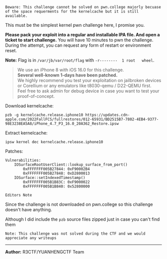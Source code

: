 `Beware: This challenge cannot be solved on pwn.college majorly becuase of the space requerments for the kernelcache but it is still available.`
  
This must be the simplest kernel pwn challenge here, I promise you.

**Please pack your exploit into a regular and installable IPA file. And open a ticket to start challenge.** You will have 10 minutes to pwn the challenge. During the attempt, you can request any form of restart or environment reset.

**Note:** Flag is in `/var/jb/var/root/flag` with `-r--------  1 root   wheel`. 

>We use an iPhone 8 with iOS 16.0 for this challenge.   
<b>Several well-known 1-days have been patched. </b>  
We highly recommend you test your exploitation on jailbroken devices or Corellium or any emulators like t8030-qemu / D22-QEMU first.   
Feel free to ask admin for debug device in case you want to test your proof-of-concept.


Download kernelcache:
```
pzb -g kernelcache.release.iphone10 https://updates.cdn-apple.com/2022FallFCS/fullrestores/012-65931/BD2515B7-7802-4EB4-9377-98E3238EA5A8/iPhone_4.7_P3_16.0_20A362_Restore.ipsw
```

Extract kernelcache:
```
ipsw kernel dec kernelcache.release.iphone10
```

Patches:
```
Vulnerabilities: 
    IOSurfaceRootUserClient::lookup_surface_from_port()
        0xFFFFFFF005B27844: 0xF90002B4
        0xFFFFFFF005B27848: 0xD2800013
    IOSurface::setIndexedTimestamp()
        0xFFFFFFF005B1B83C: 0xF9000022
        0xFFFFFFF005B1B840: 0x52800000
```

`Editors Note`

Since the challenge is not downloaded on pwn.college so this challenge doesn't have anything.

Although I did include the `pzb` source files zipped just in case you can't find them

`Note: This challenge was not solved during the CTF and we would appreciate any writeups`

---

**Author:** R3CTF/YUANHENGCTF Team 
